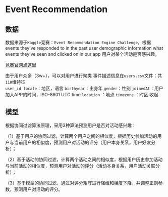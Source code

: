 # Event Recommendation

## 数据

数据来源于`Kaggle`竞赛：`Event Recommendation Engine Challenge`，根据 events they’ve responded to in the past user demographic information what events they’ve seen and clicked on in our app 用户对某个活动是否感兴趣。

[竞赛官网点这里](https://www.kaggle.com/c/event-recommendation-engine-challenge/data) 
 
由于用户众多（3w+），可以对用户进行聚类 事件描述信息在`users.csv`文件：共`110`维特征   
`user_id locale`：地区，语言 
`birthyear`：出身年 
`gender`：性别 
`joinedAt`：用户加入APP的时间，ISO-8601 UTC time 
`location` ：地点 
`timezone` ：时区 收起 
 
## 模型

根据协同过滤算法原理，采用3种算法预测用户是否对活动感兴趣：

（1）基于用户的协同过滤，计算两个用户之间的相似度，根据历史参加活动的用户与当前用户的相似度，预测用户对活动的评分（用户本身关系，用户好友分析）；

（2）基于活动的协同过滤，计算两个活动之间的相似度，根据用户历史参加活动与当前活动的相似度，预测用户对活动的评分（活动本身关系，用户活动关联分析）；

（3）基于模型的协同过滤，通过对评分矩阵进行降维和梯度下降，并调整正则参数，预测用户对活动的评分。

